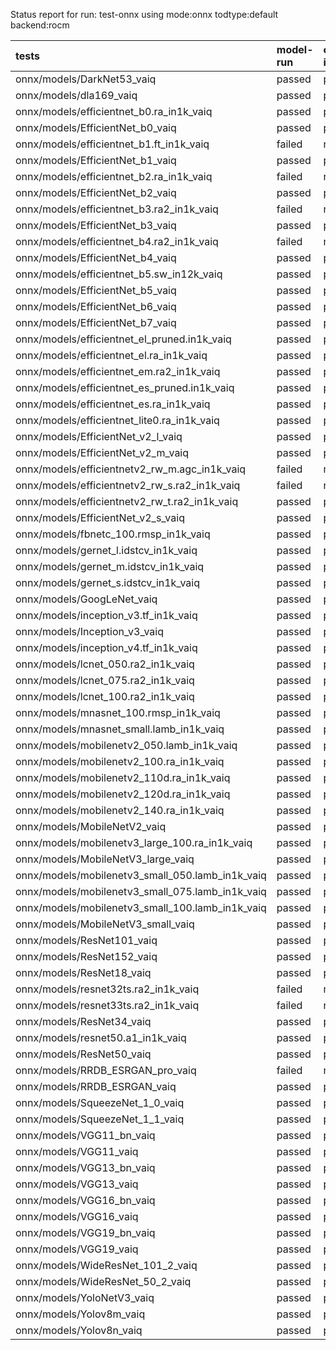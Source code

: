 Status report for run: test-onnx using mode:onnx todtype:default backend:rocm

| tests                                            | model-run   | onnx-import   | torch-mlir   | iree-compile   | inference   |
|:-------------------------------------------------|:------------|:--------------|:-------------|:---------------|:------------|
| onnx/models/DarkNet53_vaiq                       | passed      | passed        | notrun       | passed         | failed      |
| onnx/models/dla169_vaiq                          | passed      | passed        | notrun       | passed         | failed      |
| onnx/models/efficientnet_b0.ra_in1k_vaiq         | passed      | passed        | notrun       | failed         | notrun      |
| onnx/models/EfficientNet_b0_vaiq                 | passed      | passed        | notrun       | passed         | failed      |
| onnx/models/efficientnet_b1.ft_in1k_vaiq         | failed      | notrun        | notrun       | notrun         | notrun      |
| onnx/models/EfficientNet_b1_vaiq                 | passed      | passed        | notrun       | passed         | failed      |
| onnx/models/efficientnet_b2.ra_in1k_vaiq         | failed      | notrun        | notrun       | notrun         | notrun      |
| onnx/models/EfficientNet_b2_vaiq                 | passed      | passed        | notrun       | passed         | failed      |
| onnx/models/efficientnet_b3.ra2_in1k_vaiq        | failed      | notrun        | notrun       | notrun         | notrun      |
| onnx/models/EfficientNet_b3_vaiq                 | passed      | passed        | notrun       | passed         | failed      |
| onnx/models/efficientnet_b4.ra2_in1k_vaiq        | failed      | notrun        | notrun       | notrun         | notrun      |
| onnx/models/EfficientNet_b4_vaiq                 | passed      | passed        | notrun       | passed         | failed      |
| onnx/models/efficientnet_b5.sw_in12k_vaiq        | passed      | passed        | notrun       | failed         | notrun      |
| onnx/models/EfficientNet_b5_vaiq                 | passed      | passed        | notrun       | passed         | failed      |
| onnx/models/EfficientNet_b6_vaiq                 | passed      | passed        | notrun       | passed         | failed      |
| onnx/models/EfficientNet_b7_vaiq                 | passed      | passed        | notrun       | passed         | failed      |
| onnx/models/efficientnet_el_pruned.in1k_vaiq     | passed      | passed        | notrun       | passed         | failed      |
| onnx/models/efficientnet_el.ra_in1k_vaiq         | passed      | passed        | notrun       | passed         | failed      |
| onnx/models/efficientnet_em.ra2_in1k_vaiq        | passed      | passed        | notrun       | passed         | failed      |
| onnx/models/efficientnet_es_pruned.in1k_vaiq     | passed      | passed        | notrun       | passed         | failed      |
| onnx/models/efficientnet_es.ra_in1k_vaiq         | passed      | passed        | notrun       | passed         | failed      |
| onnx/models/efficientnet_lite0.ra_in1k_vaiq      | passed      | passed        | notrun       | passed         | failed      |
| onnx/models/EfficientNet_v2_l_vaiq               | passed      | passed        | notrun       | passed         | failed      |
| onnx/models/EfficientNet_v2_m_vaiq               | passed      | passed        | notrun       | passed         | failed      |
| onnx/models/efficientnetv2_rw_m.agc_in1k_vaiq    | failed      | notrun        | notrun       | notrun         | notrun      |
| onnx/models/efficientnetv2_rw_s.ra2_in1k_vaiq    | failed      | notrun        | notrun       | notrun         | notrun      |
| onnx/models/efficientnetv2_rw_t.ra2_in1k_vaiq    | passed      | passed        | notrun       | failed         | notrun      |
| onnx/models/EfficientNet_v2_s_vaiq               | passed      | passed        | notrun       | passed         | failed      |
| onnx/models/fbnetc_100.rmsp_in1k_vaiq            | passed      | passed        | notrun       | passed         | failed      |
| onnx/models/gernet_l.idstcv_in1k_vaiq            | passed      | passed        | notrun       | passed         | failed      |
| onnx/models/gernet_m.idstcv_in1k_vaiq            | passed      | passed        | notrun       | passed         | failed      |
| onnx/models/gernet_s.idstcv_in1k_vaiq            | passed      | passed        | notrun       | passed         | failed      |
| onnx/models/GoogLeNet_vaiq                       | passed      | passed        | notrun       | passed         | failed      |
| onnx/models/inception_v3.tf_in1k_vaiq            | passed      | passed        | notrun       | passed         | failed      |
| onnx/models/Inception_v3_vaiq                    | passed      | passed        | notrun       | passed         | failed      |
| onnx/models/inception_v4.tf_in1k_vaiq            | passed      | passed        | notrun       | passed         | failed      |
| onnx/models/lcnet_050.ra2_in1k_vaiq              | passed      | passed        | notrun       | passed         | failed      |
| onnx/models/lcnet_075.ra2_in1k_vaiq              | passed      | passed        | notrun       | passed         | failed      |
| onnx/models/lcnet_100.ra2_in1k_vaiq              | passed      | passed        | notrun       | passed         | failed      |
| onnx/models/mnasnet_100.rmsp_in1k_vaiq           | passed      | passed        | notrun       | passed         | failed      |
| onnx/models/mnasnet_small.lamb_in1k_vaiq         | passed      | passed        | notrun       | failed         | notrun      |
| onnx/models/mobilenetv2_050.lamb_in1k_vaiq       | passed      | passed        | notrun       | passed         | failed      |
| onnx/models/mobilenetv2_100.ra_in1k_vaiq         | passed      | passed        | notrun       | passed         | failed      |
| onnx/models/mobilenetv2_110d.ra_in1k_vaiq        | passed      | passed        | notrun       | passed         | failed      |
| onnx/models/mobilenetv2_120d.ra_in1k_vaiq        | passed      | passed        | notrun       | passed         | failed      |
| onnx/models/mobilenetv2_140.ra_in1k_vaiq         | passed      | passed        | notrun       | passed         | failed      |
| onnx/models/MobileNetV2_vaiq                     | passed      | passed        | notrun       | passed         | failed      |
| onnx/models/mobilenetv3_large_100.ra_in1k_vaiq   | passed      | passed        | notrun       | failed         | notrun      |
| onnx/models/MobileNetV3_large_vaiq               | passed      | passed        | notrun       | passed         | failed      |
| onnx/models/mobilenetv3_small_050.lamb_in1k_vaiq | passed      | passed        | notrun       | failed         | notrun      |
| onnx/models/mobilenetv3_small_075.lamb_in1k_vaiq | passed      | passed        | notrun       | failed         | notrun      |
| onnx/models/mobilenetv3_small_100.lamb_in1k_vaiq | passed      | passed        | notrun       | failed         | notrun      |
| onnx/models/MobileNetV3_small_vaiq               | passed      | passed        | notrun       | passed         | failed      |
| onnx/models/ResNet101_vaiq                       | passed      | passed        | notrun       | passed         | failed      |
| onnx/models/ResNet152_vaiq                       | passed      | passed        | notrun       | passed         | failed      |
| onnx/models/ResNet18_vaiq                        | passed      | passed        | notrun       | passed         | failed      |
| onnx/models/resnet32ts.ra2_in1k_vaiq             | failed      | notrun        | notrun       | notrun         | notrun      |
| onnx/models/resnet33ts.ra2_in1k_vaiq             | failed      | notrun        | notrun       | notrun         | notrun      |
| onnx/models/ResNet34_vaiq                        | passed      | passed        | notrun       | passed         | failed      |
| onnx/models/resnet50.a1_in1k_vaiq                | passed      | passed        | notrun       | passed         | failed      |
| onnx/models/ResNet50_vaiq                        | passed      | passed        | notrun       | passed         | failed      |
| onnx/models/RRDB_ESRGAN_pro_vaiq                 | failed      | notrun        | notrun       | notrun         | notrun      |
| onnx/models/RRDB_ESRGAN_vaiq                     | passed      | passed        | notrun       | passed         | failed      |
| onnx/models/SqueezeNet_1_0_vaiq                  | passed      | passed        | notrun       | passed         | failed      |
| onnx/models/SqueezeNet_1_1_vaiq                  | passed      | passed        | notrun       | passed         | failed      |
| onnx/models/VGG11_bn_vaiq                        | passed      | passed        | notrun       | passed         | failed      |
| onnx/models/VGG11_vaiq                           | passed      | passed        | notrun       | passed         | failed      |
| onnx/models/VGG13_bn_vaiq                        | passed      | passed        | notrun       | passed         | failed      |
| onnx/models/VGG13_vaiq                           | passed      | passed        | notrun       | passed         | failed      |
| onnx/models/VGG16_bn_vaiq                        | passed      | passed        | notrun       | passed         | failed      |
| onnx/models/VGG16_vaiq                           | passed      | passed        | notrun       | passed         | failed      |
| onnx/models/VGG19_bn_vaiq                        | passed      | passed        | notrun       | passed         | failed      |
| onnx/models/VGG19_vaiq                           | passed      | passed        | notrun       | passed         | failed      |
| onnx/models/WideResNet_101_2_vaiq                | passed      | passed        | notrun       | passed         | failed      |
| onnx/models/WideResNet_50_2_vaiq                 | passed      | passed        | notrun       | passed         | failed      |
| onnx/models/YoloNetV3_vaiq                       | passed      | passed        | notrun       | passed         | failed      |
| onnx/models/Yolov8m_vaiq                         | passed      | passed        | notrun       | passed         | failed      |
| onnx/models/Yolov8n_vaiq                         | passed      | passed        | notrun       | passed         | failed      |
